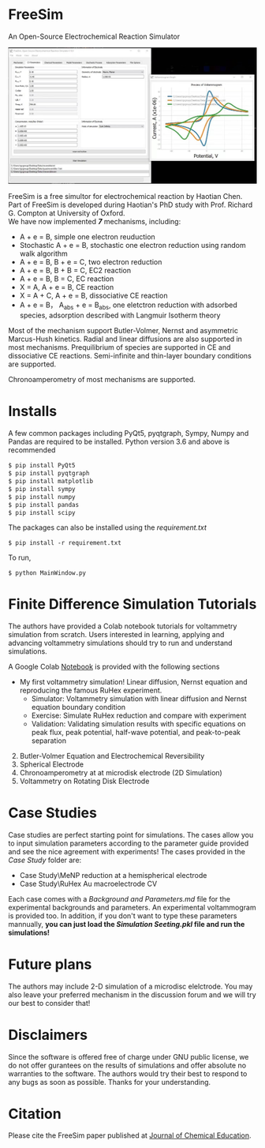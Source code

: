 # FreeSim
 An Open-Source Electrochemical Reaction Simulator

![Intro](Icons/FreeSimIntro.jpg)

FreeSim is a free simultor for electrochemical reaction by Haotian Chen. Part of FreeSim is developed during Haotian's PhD study with Prof. Richard G. Compton at University of Oxford.  
We have now implemented ***7*** mechanisms, including:

* A + e = B, simple one electron reuduction 
* Stochastic A + e = B, stochastic one electron reduction using random walk algorithm
* A + e = B, B + e = C, two electron reduction
* A + e = B, B + B = C, EC2 reaction 
* A + e = B, B = C, EC reaction 
* X = A, A + e = B, CE reaction 
* X = A + C, A + e = B, dissociative CE reaction
* A + e = B， A<sub>abs</sub> + e = B<sub>abs</sub>, one eletctron reduction with adsorbed species, adsorption described with Langmuir Isotherm theory

Most of the mechanism support Butler-Volmer, Nernst and asymmetric Marcus-Hush kinetics. Radial and linear diffusions are also supported in most mechanisms. Prequilibrium of species are supported in CE and dissociative CE reactions. Semi-infinite and thin-layer boundary conditions are supported.

Chronoamperometry of most mechanisms are supported. 


# Installs
A few common packages including PyQt5, pyqtgraph, Sympy, Numpy and Pandas are required to be installed. Python version 3.6 and above is recommended

```
$ pip install PyQt5
$ pip install pyqtgraph
$ pip install matplotlib
$ pip install sympy
$ pip install numpy
$ pip install pandas
$ pip install scipy
```

The packages can also be installed using the *requirement.txt*

```
$ pip install -r requirement.txt
```

To run,

```
$ python MainWindow.py
```
# Finite Difference Simulation Tutorials
The authors have provided a Colab notebook tutorials for voltammetry simulation from scratch. Users interested in learning, applying and advancing voltammetry simulations should try to run and understand simulations. 

A Google Colab  [Notebook](https://colab.research.google.com/drive/1dv3ZKD5io7FAsoq-KWWVFZOnAWLW5cnT?usp=sharing) is provided with the following sections
* My first voltammetry simulation! Linear diffusion, Nernst equation and reproducing the famous RuHex experiment.
  * Simulator: Voltammetry simulation with linear diffusion and Nernst equation boundary condition
  * Exercise: Simulate RuHex reduction and compare with experiment
  * Validation: Validating simulation results with specific equations on peak flux, peak potential, half-wave potential, and peak-to-peak separation
2. Butler-Volmer Equation and Electrochemical Reversibility
3. Spherical Electrode
4. Chronoamperometry at at microdisk electrode (2D Simulation)
5. Voltammetry on Rotating Disk Electrode


# Case Studies
Case studies are perfect starting point for simulations. The cases allow you to input simulation parameters according to the parameter guide provided and see the nice agreement with experiments! The cases provided in the *Case Study* folder are:

* Case Study\MeNP reduction at a hemispherical electrode
* Case Study\RuHex Au macroelectrode CV

Each case comes with a *Background and Parameters.md* file for the experimental backgrounds and parameters. An experimental voltammogram is provided too. In addition, if you don't want to type these parameters mannually, **you can just load the *Simulation Seeting.pkl* file and run the simulations!**





# Future plans
The authors may include 2-D simulation of a microdisc elelctrode. You may also leave your preferred mechanism in the discussion forum and we will try our best to consider that! 


# Disclaimers
Since the software is offered free of charge under GNU public license, we do not offer gurantees on the results of simulations and offer absolute no warranties to the software. The authors would try their best to respond to any bugs as soon as possible. Thanks for your understanding.

# Citation 
Please cite the FreeSim paper published at [Journal of Chemical Education](https://pubs.acs.org/doi/full/10.1021/acs.jchemed.5c01092). 


